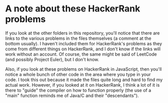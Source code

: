 # A note about these HackerRank problems

If you look at the other folders in this repository, you'll notice that there are links to the various problems in the files themselves (a comment at the bottom usually). I haven't included them for HackerRank's problems as they come from different things on HackerRank, and I don't know if the links will work without an account. Of course, the same might be said of LeetCode (and possibly Project Euler), but I don't know.

Also, if you look at these problems on HackerRank in JavaScript, then you'll notice a whole bunch of other code in the area where you type in your code. I took this out because it made the files quite long and hard to find my actual work. However, if you looked at it on HackerRank, I think a lot of it is there to "guide" the compiler on how to function properly (the use of a "main" function reminds me of Java/C and their "descendants").
